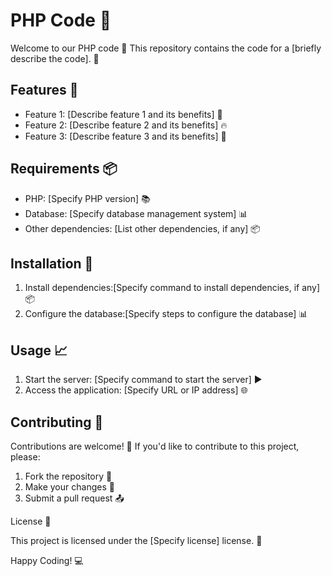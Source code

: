 # PHP Code 🚀


Welcome to our PHP code 🎉 This repository contains the code for a [briefly describe the code]. 🤔

## Features 📝


- Feature 1: [Describe feature 1 and its benefits] 🌟
- Feature 2: [Describe feature 2 and its benefits] 🔥
- Feature 3: [Describe feature 3 and its benefits] 🤩

## Requirements 📦


- PHP: [Specify PHP version] 📚
- Database: [Specify database management system] 📊
- Other dependencies: [List other dependencies, if any] 📦

## Installation 🔧


1. Install dependencies:[Specify command to install dependencies, if any] 📦
2. Configure the database:[Specify steps to configure the database] 📊

## Usage 📈


1. Start the server: [Specify command to start the server] ▶
2. Access the application: [Specify URL or IP address] 🌐

## Contributing 🤝


Contributions are welcome! 🤝 If you'd like to contribute to this project, please:

1. Fork the repository 🍴
2. Make your changes 📝
3. Submit a pull request 📤

License 📄


This project is licensed under the [Specify license] license. 📄

Happy Coding! 💻